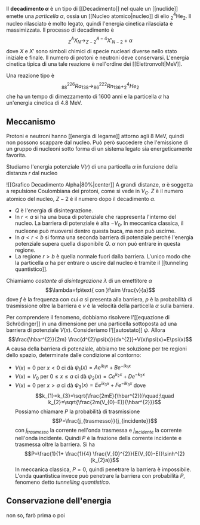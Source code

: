 Il **decadimento $\alpha$** è un tipo di [[Decadimento]] nel quale un [[nuclide]] emette una *particella $\alpha$*, ossia un [[Nucleo atomico|nucleo]] di elio $_{2}^{4}\text{He}_{2}$. Il nucleo rilasciato è molto legato, quindi l'energia cinetica rilasciata è massimizzata. Il processo di decadimento è
$$_{Z}^{A}X_{N} \rightarrow _{Z-2}^{A-4}X'_{N-2}+\alpha$$
dove $X$ e $X'$ sono simboli chimici di specie nucleari diverse nello stato iniziale e finale. Il numero di protoni e neutroni deve conservarsi. L'energia cinetica tipica di una tale reazione è nell'ordine dei [[Elettronvolt|MeV]].

Una reazione tipo è
$$_{88}^{226}Ra_{138}\rightarrow _{86}^{222}Rn_{136}+_{2}^{4}He_{2}$$
che ha un tempo di dimezzamento di 1600 anni e la particella $\alpha$ ha un'energia cinetica di $4.8$ MeV.
## Meccanismo
Protoni e neutroni hanno [[energia di legame]] attorno agli 8 MeV, quindi non possono scappare dal nucleo. Può però succedere che l'emissione di un gruppo di nucleoni sotto forma di un sistema legato sia energeticamente favorita.

Studiamo l'energia potenziale $V(r)$ di una particella $\alpha$ in funzione della distanza $r$ dal nucleo

![[Grafico Decadimento Alpha|80%|center]]
A grandi distanze, $\alpha$ è soggetta a repulsione Coulombiana dei protoni, come si vede in $V_{C}$. $Z$ è il numero atomico del nucleo, $Z-2$ è il numero dopo il decadimento $\alpha$.
- $Q$ è l'energia di disintegrazione.
- In $r<a$ si ha una buca di potenziale che rappresenta l'interno del nucleo. La barriera di potenziale è alta $-V_{0}$. In meccanica classica, il nucleone può muoversi dentro questa buca, ma non può uscirne.
- In $a<r<b$ si forma una seconda barriera di potenziale perché l'energia potenziale supera quella disponibile $Q$. $\alpha$ non può entrare in questa regione.
- La regione $r>b$ è quella normale fuori dalla barriera.
L'unico modo che la particella $\alpha$ ha per entrare o uscire dal nucleo è tramite il [[tunneling quantistico]].

Chiamiamo *costante di disintegrazione* $\lambda$ di un emettitore $\alpha$
$$\lambda=fp\text{ con }f\sim \frac{v}{a}$$
dove $f$ è la frequenza con cui $\alpha$ si presenta alla barriera, $p$ è la probabilità di trasmissione oltre la barriera e $v$ è la velocità della particella $\alpha$ sulla barriera.

Per comprendere il fenomeno, dobbiamo risolvere l'[[equazione di Schrödinger]] in una dimensione per una particella sottoposta ad una barriera di potenziale $V(x)$. Consideriamo l'[[autostato]] $\psi$. Allora
$$\frac{\hbar^{2}}{2m} \frac{d^{2}\psi(x)}{dx^{2}}+V(x)\psi(x)=E\psi(x)$$
A causa della barriera di potenziale, abbiamo tre soluzione per tre regioni dello spazio, determinate dalle condizione al contorno:
- $V(x)=0$ per $x<0$ ci dà $\psi_{1}(x)=Ae^{ik_{1}x}+Be^{-ik_{1}x}$
- $V(x)=V_{0}$ per $0\leq x\leq a$ ci dà $\psi_{2}(x)=Ce^{k_{2}x}+De^{-k_{2}x}$
- $V(x)=0$ per $x>a$ ci dà $\psi_{3}(x)=Ee^{ik_{3}x}+Fe^{-ik_{3}x}$
dove
$$k_{1}=k_{3}=\sqrt{\frac{2mE}{\hbar^{2}}}\quad;\quad k_{2}=\sqrt{\frac{2m(V_{0}-E)}{\hbar^{2}}}$$
Possiamo chiamare $P$ la probabilità di trasmissione
$$P=\frac{j_{trasmesso}}{j_{incidente}}$$
con $j_{trasmesso}$ la corrente nell'onda trasmessa e $j_{incidente}$ la corrente nell'onda incidente. Quindi $P$ è la frazione della corrente incidente e trasmessa oltre la barriera. Si ha
$$P=\frac{1}{1+ \frac{1}{4} \frac{V_{0}^{2}}{E(V_{0}-E)}\sinh^{2}(k_{2}a)}$$
In meccanica classica, $P=0$, quindi penetrare la barriera è impossibile. L'onda quantistica invece può penetrare la barriera con probabilità $P$, fenomeno detto *tunnelling quantistico*.
## Conservazione dell'energia
non so, farò prima o poi
